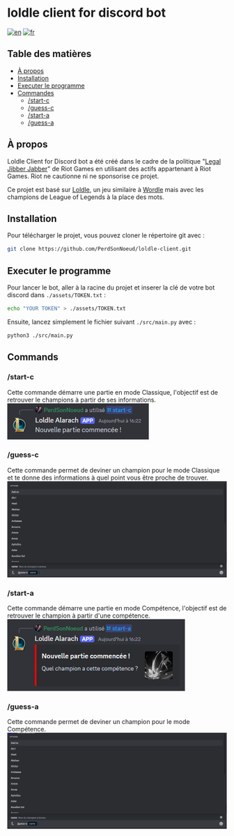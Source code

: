 # loldle client for discord bot
[![en](https://img.shields.io/badge/lang-en-red.svg)](README.md)
[![fr](https://img.shields.io/badge/lang-fr-blue.svg)](README.fr.md)

## Table des matières
- [À propos](#à-propos)
- [Installation](#installation)
- [Executer le programme](#executer-le-programme)
- [Commandes](#commandes)
  - [/start-c](#start-c)
  - [/guess-c](#guess-c)
  - [/start-a](#start-a)
  - [/guess-a](#guess-a)

## À propos
Loldle Client for Discord bot a été créé dans le cadre de la politique "[Legal Jibber Jabber](https://www.riotgames.com/en/legal)" de Riot Games en utilisant des actifs appartenant à Riot Games.
Riot ne cautionne ni ne sponsorise ce projet.

Ce projet est basé sur [Loldle](https://loldle.net), un jeu similaire à [Wordle](https://fr.wikipedia.org/wiki/Wordle) mais avec les champions de League of Legends à la place des mots.


## Installation
Pour télécharger le projet, vous pouvez cloner le répertoire git avec :
```bash
git clone https://github.com/PerdSonNoeud/loldle-client.git
```


## Executer le programme
Pour lancer le bot, aller à la racine du projet et inserer la clé de votre bot discord dans `./assets/TOKEN.txt` :
```bash
echo "YOUR TOKEN" > ./assets/TOKEN.txt
```

Ensuite, lancez simplement le fichier suivant `./src/main.py` avec :
```bash
python3 ./src/main.py
```


## Commands
### /start-c
Cette commande démarre une partie en mode Classique, l'objectif est de retrouver le champions à partir de ses informations.
![start-c](assets/images/start-c.webp)

### /guess-c
Cette commande permet de deviner un champion pour le mode Classique et te donne des informations à quel point vous être proche de trouver. 
![guess-c](assets/images/guess-c.webp)

### /start-a
Cette commande démarre une partie en mode Compétence, l'objectif est de retrouver le champion à partir d'une compétence.
![start-a](assets/images/start-a.webp)

### /guess-a
Cette commande permet de deviner un champion pour le mode Compétence.
![guess-a](assets/images/guess-a.webp)

